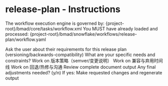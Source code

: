 # release-plan - Instructions

<critical>The workflow execution engine is governed by: {project-root}/bmad/core/tasks/workflow.xml</critical>
<critical>You MUST have already loaded and processed: {project-root}/bmad/snowflake/workflows/release-plan/workflow.yaml</critical>

<workflow>

<step n="1" goal="Understand Requirements">
<action>Ask the user about their requirements for this release plan (versioning/backwards-compatibility)</action>
<ask>What are your specific needs and constraints?</ask>
</step>

<step n="2" goal="版本策略（SemVer/变更说明）">
<action>Work on 版本策略（semver/变更说明）</action>
<template-output section="versions"/>
</step>

<step n="3" goal="兼容与弃用时间线">
<action>Work on 兼容与弃用时间线</action>
<template-output section="compatibility"/>
</step>

<step n="4" goal="回退/热修与沟通">
<action>Work on 回退/热修与沟通</action>
<template-output section="rollback"/>
</step>

<step n="5" goal="Review and Finalize">
<action>Review complete document output</action>
<ask>Any final adjustments needed? (y/n)</ask>
<check>If yes:</check>
  <action>Make requested changes and regenerate output</action>
</step>

</workflow>
